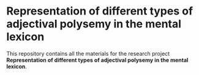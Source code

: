 # Representation of different types of adjectival polysemy in the mental lexicon
This repository contains all the materials for the research project **Representation of different types of adjectival polysemy in the mental lexicon**. 
